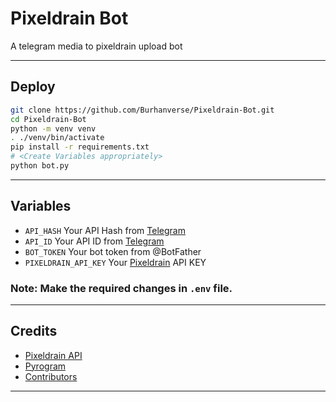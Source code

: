 # Pixeldrain Bot
A telegram media to pixeldrain upload bot

---

## Deploy

```sh
git clone https://github.com/Burhanverse/Pixeldrain-Bot.git
cd Pixeldrain-Bot
python -m venv venv
. ./venv/bin/activate
pip install -r requirements.txt
# <Create Variables appropriately>
python bot.py
```

---

## Variables

- `API_HASH` Your API Hash from [Telegram](https://my.telegram.org)
- `API_ID` Your API ID from [Telegram](https://my.telegram.org)
- `BOT_TOKEN` Your bot token from @BotFather
- `PIXELDRAIN_API_KEY` Your [Pixeldrain](https://pixeldrain.com) API KEY 

### Note: Make the required changes in `.env` file.

---

## Credits

- [Pixeldrain API](https://pixeldrain.com/api)
- [Pyrogram](https://pyrogram.org)
- [Contributors](https://github.com/Burhanverse/Pixeldrain-Bot/graphs/contributors)

---

